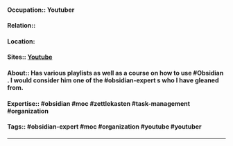 #### Occupation:: Youtuber
#### Relation:: 
#### Location: 
#### Sites:: [Youtube](https://www.youtube.com/@FromSergio/)
#### About:: Has various playlists as well as a course on how to use #Obsidian . I would consider him one of the #obsidian-expert s who I have gleaned from.
#### Expertise:: #obsidian #moc #zettlekasten #task-management #organization
#### Tags:: #obsidian-expert #moc #organization #youtube #youtuber
---


